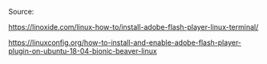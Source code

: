 
Source:

<https://linoxide.com/linux-how-to/install-adobe-flash-player-linux-terminal/>

<https://linuxconfig.org/how-to-install-and-enable-adobe-flash-player-plugin-on-ubuntu-18-04-bionic-beaver-linux>
